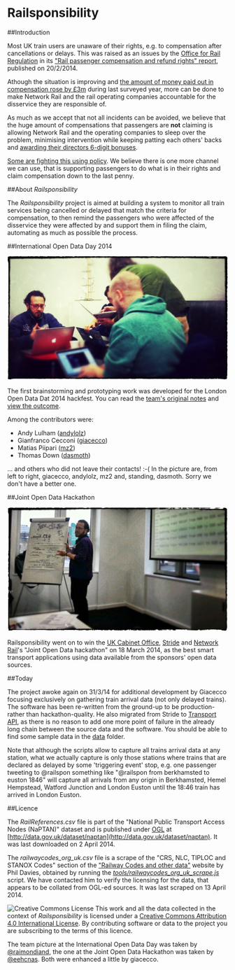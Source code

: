 Railsponsibility
================

##Introduction

Most UK train users are unaware of their rights, e.g. to compensation after cancellations or delays. This was raised as an issues by the [Office for Rail Regulation](http://orr.gov.uk) in its ["Rail passenger compensation and refund rights" report](http://orr.gov.uk/publications/reports/rail-passenger-compensation-and-refund-rights), published on 20/2/2014.

Athough the situation is improving and [the amount of money paid out in compensation rose by £3m](http://www.bbc.co.uk/news/business-26275394) during last surveyed year, more can be done to make Network Rail and the rail operating companies accountable for the disservice they are responsible of. 

As much as we accept that not all incidents can be avoided, we believe that the huge amount of compensations that passengers are **not** claiming is allowing Network Rail and the operating companies to sleep over the problem, minimising intervention while keeping patting each others' backs and [awarding their directors 6-digit bonuses](http://www.bbc.co.uk/news/business-23367781).

[Some are fighting this using policy](http://www.thetimes.co.uk/tto/business/industries/transport/article3986840.ece). We believe there is one more channel we can use, that is supporting passengers to do what is in their rights and claim compensation down to the last penny.

##About *Railsponsibility*

The *Railsponsibility* project is aimed at building a system to monitor all train services being cancelled or delayed that match the criteria for compensation, to then remind the passengers who were affected of the disservice they were affected by and support them in filing the claim, automating as much as possible the process.

##International Open Data Day 2014

![Team photo by @raimondiand](images/raimondiand_photo.jpg)

The first brainstorming and prototyping work was developed for the London Open Data Dat 2014 hackfest. You can read the [team's original notes](https://docs.google.com/document/d/1frKRTsy6c4qe-JpwDcY0vNHjUoS9ebc_eZT5LfzJDmM/edit?usp=sharing) and [view the outcome](International-Open-Data-Day-2014/).

Among the contributors were:

- Andy Lulham ([andylolz](https://github.com/andylolz))
- Gianfranco Cecconi ([giacecco](https://github.com/giacecco))
- Matias Piipari ([mz2](https://github.com/mz2))
- Thomas Down ([dasmoth](https://github.com/dasmoth))

... and others who did not leave their contacts! :-( In the picture are, from left to right, giacecco, andylolz, mz2 and, standing, dasmoth. Sorry we don't have a better one.

##Joint Open Data Hackathon

![Team photo](images/joint_open_data_hackathon.jpg)

Railsponsibility went on to win the [UK Cabinet Office](https://www.gov.uk/government/organisations/cabinet-office), [Stride](http://www.stride-project.com/) and [Network Rail](http://www.networkrail.co.uk/)'s "Joint Open Data hackathon" on 18 March 2014, as the best smart transport applications using data available from the sponsors' open data sources.

##Today

The project awoke again on 31/3/14 for additional development by Giacecco focusing exclusively on gathering train arrival data (not only delayed trains). The software has been re-written from the ground-up to be production- rather than hackathon-quality. He also migrated from Stride to [Transport API](http://transportapi.com/), as there is no reason to add one more point of failure in the already long chain between the source data and the software. You should be able to find some sample data in the [data](data/) folder. 

Note that although the scripts allow to capture all trains arrival data at any station, what we actually capture is only those stations where trains that are declared as delayed by some 'triggering event' stop, e.g. one passenger tweeting to @railspon something like "@railspon from berkhamsted to euston 1846" will capture all arrivals from any origin in Berkhamsted, Hemel Hempstead, Watford Junction and London Euston until the 18:46 train has arrived in London Euston. 

##Licence

The *RailReferences.csv* file is part of the "National Public Transport Access Nodes (NaPTAN)" dataset and is published under [OGL](http://www.nationalarchives.gov.uk/doc/open-government-licence/version/2/) at [http://data.gov.uk/dataset/naptan](http://data.gov.uk/dataset/naptan). It was last downloaded on 2 April 2014.

The *railwaycodes_org_uk.csv* file is a scrape of the "CRS, NLC, TIPLOC and STANOX Codes" section of the ["Railway Codes and other data"](http://www.railwaycodes.org.uk/) website by Phil Davies, obtained by running the [*tools/railwaycodes_org_uk_scrape.js*](tools/railwaycodes_org_uk_scrape.js) script. We have contacted him to verify the licensing for the data, that appears to be collated from OGL-ed sources. It was last scraped on 13 April 2014.

![Creative Commons License](http://i.creativecommons.org/l/by/4.0/88x31.png "Creative Commons License") This work and all the data collected in the context of *Railsponsibility* is licensed under a [Creative Commons Attribution 4.0 International License](http://creativecommons.org/licenses/by/4.0/). By contributing software or data to the project you are subscribing to the terms of this licence.

The team picture at the International Open Data Day was taken by [@raimondiand](https://twitter.com/raimondiand/status/437232231367843840), the one at the Joint Open Data Hackathon was taken by [@eehcnas](https://twitter.com/eehcnas/status/445972723614117888). Both were enhanced a little by giacecco. 